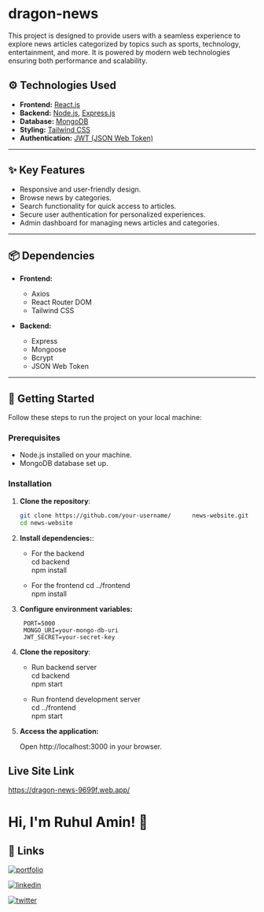 
# dragon-news

This project is designed to provide users with a seamless experience to explore news articles categorized by topics such as sports, technology, entertainment, and more. It is powered by modern web technologies ensuring both performance and scalability. 


## ⚙️ Technologies Used  
- **Frontend:** [React.js](https://reactjs.org/)  
- **Backend:** [Node.js](https://nodejs.org/), [Express.js](https://expressjs.com/)  
- **Database:** [MongoDB](https://www.mongodb.com/)  
- **Styling:** [Tailwind CSS](https://tailwindcss.com/)  
- **Authentication:** [JWT (JSON Web Token)](https://jwt.io/) 

---

## ✨ Key Features  
- Responsive and user-friendly design.  
- Browse news by categories.  
- Search functionality for quick access to articles.  
- Secure user authentication for personalized experiences.  
- Admin dashboard for managing news articles and categories.  

---

## 📦 Dependencies  
- **Frontend:**  
  - Axios  
  - React Router DOM  
  - Tailwind CSS  

- **Backend:**  
  - Express  
  - Mongoose  
  - Bcrypt  
  - JSON Web Token  

---
## 🚀 Getting Started  
Follow these steps to run the project on your local machine:  

### Prerequisites  
- Node.js installed on your machine.  
- MongoDB database set up.  

### Installation  
1. **Clone the repository**:  
   ```bash  
   git clone https://github.com/your-username/      news-website.git  
   cd news-website 

2. **Install dependencies:**:  
    * For the backend  
        cd backend  
        npm install  

    * For the frontend
        cd ../frontend  
        npm install  
3. **Configure environment variables:**

        PORT=5000  
        MONGO_URI=your-mongo-db-uri  
        JWT_SECRET=your-secret-key

4. **Clone the repository**:  
   * Run backend server  
        cd backend  
        npm start  

    * Run frontend development server  
        cd ../frontend  
        npm start  
5. **Access the application:**
    
    Open http://localhost:3000 in your browser.


 

## Live Site Link

https://dragon-news-9699f.web.app/


# Hi, I'm Ruhul Amin! 👋


## 🔗 Links
[![portfolio](https://img.shields.io/badge/my_portfolio-000?style=for-the-badge&logo=ko-fi&logoColor=white)](https://ruhulportfolio.netlify.app/)

[![linkedin](https://img.shields.io/badge/linkedin-0A66C2?style=for-the-badge&logo=linkedin&logoColor=white)](https://www.linkedin.com/)

[![twitter](https://img.shields.io/badge/twitter-1DA1F2?style=for-the-badge&logo=twitter&logoColor=white)](https://twitter.com/)


